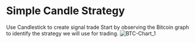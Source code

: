 # Simple Candle Strategy
Use Candlestick to create signal trade
Start by observing the Bitcoin graph to identify the strategy we will use for trading.
![BTC-Chart_1](https://github.com/user-attachments/assets/4fd2773b-34d6-4927-9bf2-33048027e24e)
